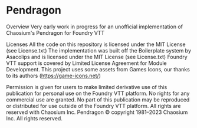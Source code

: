 # Pendragon

Overview
Very early work in progress for an unofficial implementation of Chaosium's Pendragon for Foundry VTT

Licenses
All the code on this repository is licensed under the  MIT License (see License.txt)
The implementation was built off the Boilerplate system by Asacolips and is licensed under the MIT License (see License.txt)
Foundry VTT support is covered by Limited License Agreement for Module Development.
This project uses some assets from Games Icons, our thanks to its authors (https://game-icons.net/)

Permission is given for users to make limited derivative use of this publication for personal use on the Foundry VTT platform. No rights for any commercial use are granted. No part of this publication may be reproduced or distributed for use outside of the Foundry VTT platform. All rights are reserved with Chaosium Inc.
Pendragon © copyright 1981–2023 Chaosium Inc. All rights reserved.
